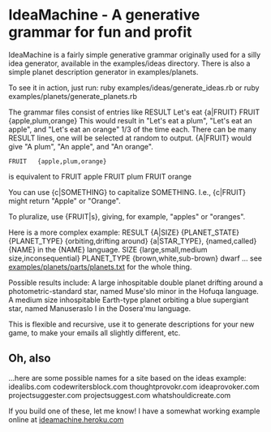 IdeaMachine - A generative grammar for fun and profit
=================

IdeaMachine is a fairly simple generative grammar originally used for a silly idea generator, available in the examples/ideas directory.  There is also a simple planet description generator in examples/planets.

To see it in action, just run:
    ruby examples/ideas/generate_ideas.rb
or
    ruby examples/planets/generate_planets.rb

The grammar files consist of entries like
    RESULT  Let's eat {a|FRUIT}
    FRUIT   {apple,plum,orange}
This would result in "Let's eat a plum", "Let's eat an apple", and "Let's eat an orange" 1/3 of the time each.  There can be many RESULT lines, one will be selected at random to output.  {A|FRUIT} would give "A plum", "An apple", and "An orange".

    FRUIT   {apple,plum,orange}
is equivalent to
    FRUIT   apple
    FRUIT   plum
    FRUIT   orange

You can use {c|SOMETHING} to capitalize SOMETHING.  I.e., {c|FRUIT} might return "Apple" or "Orange".

To pluralize, use {FRUIT|s}, giving, for example, "apples" or "oranges".

Here is a more complex example:
    RESULT    {A|SIZE} {PLANET_STATE} {PLANET_TYPE} {orbiting,drifting around} {a|STAR_TYPE}, {named,called} {NAME} in the {NAME} language.
    SIZE      {large,small,medium size,inconsequential}
    PLANET_TYPE   {brown,white,sub-brown} dwarf
... see <a href="https://github.com/iterationlabs/ideamachine/blob/master/examples/planets/parts/planets.txt">examples/planets/parts/planets.txt</a> for the whole thing.

Possible results include:
    A large inhospitable double planet drifting around a photometric-standard star, named Muse'slo minor in the Hofuqa language.
    A medium size inhospitable Earth-type planet orbiting a blue supergiant star, named Manuseraslo I in the Dosera'mu language.

This is flexible and recursive, use it to generate descriptions for your new game, to make your emails all slightly different, etc.

## Oh, also
...here are some possible names for a site based on the ideas example:
    idealibs.com
    codewritersblock.com
    thoughtprovokr.com
    ideaprovoker.com
    projectsuggester.com
    projectsuggest.com
    whatshouldicreate.com

If you build one of these, let me know!  I have a somewhat working example online at <a href="http://ideamachine.heroku.com/">ideamachine.heroku.com</a>
